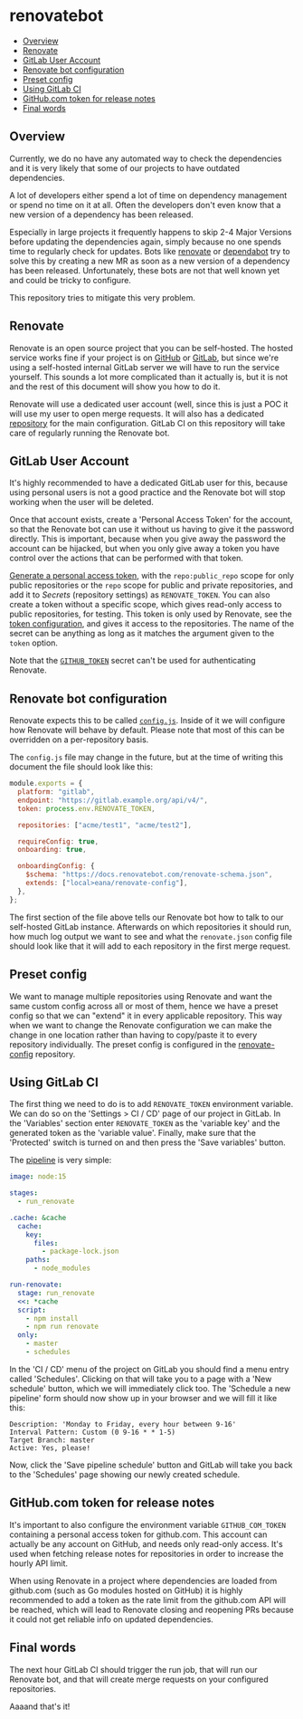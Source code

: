 # renovatebot

<!-- vim-markdown-toc GFM -->

* [Overview](#overview)
* [Renovate](#renovate)
* [GitLab User Account](#gitlab-user-account)
* [Renovate bot configuration](#renovate-bot-configuration)
* [Preset config](#preset-config)
* [Using GitLab CI](#using-gitlab-ci)
* [GitHub.com token for release notes](#githubcom-token-for-release-notes)
* [Final words](#final-words)

<!-- vim-markdown-toc -->

## Overview

Currently, we do no have any automated way to check the dependencies and it is
very likely that some of our projects to have outdated dependencies.

A lot of developers either spend a lot of time on dependency management or
spend no time on it at all. Often the developers don't even know that a new
version of a dependency has been released.

Especially in large projects it frequently happens to skip 2-4 Major Versions
before updating the dependencies again, simply because no one spends time to
regularly check for updates. Bots like
[renovate](https://github.com/renovatebot/renovate) or
[dependabot](https://dependabot.com/) try to solve this by creating a new MR as
soon as a new version of a dependency has been released. Unfortunately, these
bots are not that well known yet and could be tricky to configure.

This repository tries to mitigate this very problem.

## Renovate

Renovate is an open source project that you can be self-hosted. The hosted
service works fine if your project is on [GitHub](https://github.com) or
[GitLab](https://about.gitlab.com), but since we're using a self-hosted
internal GitLab server we will have to run the service yourself. This sounds a
lot more complicated than it actually is, but it is not and the rest of this
document will show you how to do it.

Renovate will use a dedicated user account (well, since this is just a POC it
will use my user to open merge requests. It will also has a dedicated
[repository](https://github.com/eana/renovate-bot) for the main configuration.
GitLab CI on this repository will take care of regularly running the Renovate
bot.

## GitLab User Account

It's highly recommended to have a dedicated GitLab user for this, because using
personal users is not a good practice and the Renovate bot will stop working
when the user will be deleted.

Once that account exists, create a 'Personal Access Token' for the account, so
that the Renovate bot can use it without us having to give it the password
directly. This is important, because when you give away the password the
account can be hijacked, but when you only give away a token you have control
over the actions that can be performed with that token.

[Generate a personal access token](https://github.com/settings/tokens), with
the `repo:public_repo` scope for only public repositories or the `repo` scope
for public and private repositories, and add it to _Secrets_ (repository
settings) as `RENOVATE_TOKEN`. You can also create a token without a specific
scope, which gives read-only access to public repositories, for testing. This
token is only used by Renovate, see the [token
configuration](https://docs.renovatebot.com/self-hosted-configuration/#token),
and gives it access to the repositories. The name of the secret can be anything
as long as it matches the argument given to the `token` option.

Note that the
[`GITHUB_TOKEN`](https://help.github.com/en/actions/configuring-and-managing-workflows/authenticating-with-the-github_token#permissions-for-the-github_token)
secret can't be used for authenticating Renovate.

## Renovate bot configuration

Renovate expects this to be called [`config.js`](./config.js). Inside of it we
will configure how Renovate will behave by default. Please note that most of
this can be overridden on a per-repository basis.

The `config.js` file may change in the future, but at the time of writing this
document the file should look like this:

```js
module.exports = {
  platform: "gitlab",
  endpoint: "https://gitlab.example.org/api/v4/",
  token: process.env.RENOVATE_TOKEN,

  repositories: ["acme/test1", "acme/test2"],

  requireConfig: true,
  onboarding: true,

  onboardingConfig: {
    $schema: "https://docs.renovatebot.com/renovate-schema.json",
    extends: ["local>eana/renovate-config"],
  },
};
```

The first section of the file above tells our Renovate bot how to talk to our
self-hosted GitLab instance. Afterwards on which repositories it should run,
how much log output we want to see and what the `renovate.json` config file
should look like that it will add to each repository in the first merge
request.

## Preset config

We want to manage multiple repositories using Renovate and want the same custom
config across all or most of them, hence we have a preset config so that we can
"extend" it in every applicable repository. This way when we want to change the
Renovate configuration we can make the change in one location rather than
having to copy/paste it to every repository individually. The preset config is
configured in the [renovate-config](https://github.com/eana/renovate-config)
repository.

## Using GitLab CI

The first thing we need to do is to add `RENOVATE_TOKEN` environment variable.
We can do so on the 'Settings > CI / CD' page of our project in GitLab. In the
'Variables' section enter `RENOVATE_TOKEN` as the 'variable key' and the
generated token as the 'variable value'. Finally, make sure that the
'Protected' switch is turned on and then press the 'Save variables' button.

The [pipeline](./gitlab-ci.yml) is very simple:

```yaml
image: node:15

stages:
  - run_renovate

.cache: &cache
  cache:
    key:
      files:
        - package-lock.json
    paths:
      - node_modules

run-renovate:
  stage: run_renovate
  <<: *cache
  script:
    - npm install
    - npm run renovate
  only:
    - master
    - schedules
```

In the 'CI / CD' menu of the project on GitLab you should find a menu entry
called 'Schedules'. Clicking on that will take you to a page with a 'New
schedule' button, which we will immediately click too. The 'Schedule a new
pipeline' form should now show up in your browser and we will fill it like
this:

```
Description: 'Monday to Friday, every hour between 9-16'
Interval Pattern: Custom (0 9-16 * * 1-5)
Target Branch: master
Active: Yes, please!
```

Now, click the 'Save pipeline schedule' button and GitLab will take you back to
the 'Schedules' page showing our newly created schedule.

## GitHub.com token for release notes

It's important to also configure the environment variable `GITHUB_COM_TOKEN`
containing a personal access token for github.com. This account can actually be
any account on GitHub, and needs only read-only access. It's used when fetching
release notes for repositories in order to increase the hourly API limit.

When using Renovate in a project where dependencies are loaded from github.com
(such as Go modules hosted on GitHub) it is highly recommended to add a token
as the rate limit from the github.com API will be reached, which will lead to
Renovate closing and reopening PRs because it could not get reliable info on
updated dependencies.

## Final words

The next hour GitLab CI should trigger the run job, that will run our Renovate
bot, and that will create merge requests on your configured repositories.

Aaaand that's it!
